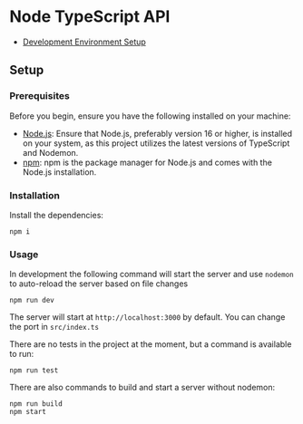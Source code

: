 # Node TypeScript API

- [Development Environment Setup](#setup)

## Setup

### Prerequisites

Before you begin, ensure you have the following installed on your machine:

- [Node.js](https://nodejs.org/): Ensure that Node.js, preferably version 16 or higher, is installed on your system, as this project utilizes the latest versions of TypeScript and Nodemon.
- [npm](https://www.npmjs.com/): npm is the package manager for Node.js and comes with the Node.js installation.

### Installation

Install the dependencies:

```
npm i
```

### Usage

In development the following command will start the server and use `nodemon` to auto-reload the server based on file changes

```
npm run dev
```

The server will start at `http://localhost:3000` by default. You can change the port in `src/index.ts`

There are no tests in the project at the moment, but a command is available to run:

```
npm run test
```

There are also commands to build and start a server without nodemon:

```
npm run build
npm start
```
